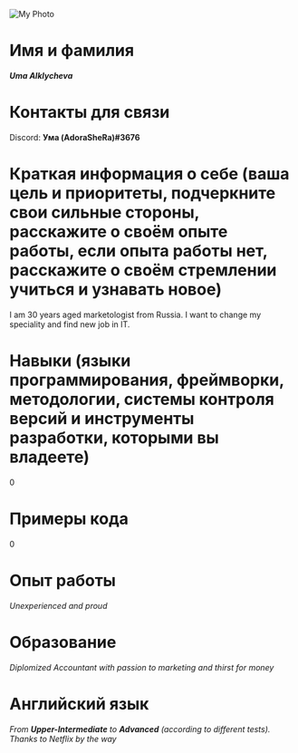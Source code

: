 ![My Photo](https://i.pinimg.com/originals/26/a2/0a/26a20a99d83cf280fe907a14674c1ad6.png)
# Имя и фамилия
***Uma Alklycheva***
# Контакты для связи
Discord: **Ума (AdoraSheRa)#3676**
# Краткая информация о себе (ваша цель и приоритеты, подчеркните свои сильные стороны, расскажите о своём опыте работы, если опыта работы нет, расскажите о своём стремлении учиться и узнавать новое)
I am 30 years aged marketologist from Russia. I want to change my speciality and find new job in IT.
# Навыки (языки программирования, фреймворки, методологии, системы контроля версий и инструменты разработки, которыми вы владеете)
0
# Примеры кода
0
# Опыт работы
*Unexperienced and proud*
# Образование
*Diplomized Accountant with passion to marketing and thirst for money*
# Английский язык
*From ***Upper-Intermediate*** to ***Advanced*** (according to different tests).*
*Thanks to Netflix by the way*
